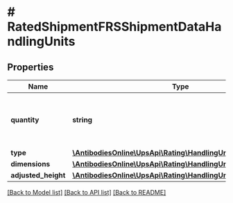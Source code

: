# # RatedShipmentFRSShipmentDataHandlingUnits

## Properties

Name | Type | Description | Notes
------------ | ------------- | ------------- | -------------
**quantity** | **string** | Handling Unit Quantity for Density based rating. |
**type** | [**\AntibodiesOnline\UpsApi\Rating\HandlingUnitsType**](HandlingUnitsType.md) |  |
**dimensions** | [**\AntibodiesOnline\UpsApi\Rating\HandlingUnitsDimensions**](HandlingUnitsDimensions.md) |  |
**adjusted_height** | [**\AntibodiesOnline\UpsApi\Rating\HandlingUnitsAdjustedHeight**](HandlingUnitsAdjustedHeight.md) |  | [optional]

[[Back to Model list]](../../README.md#models) [[Back to API list]](../../README.md#endpoints) [[Back to README]](../../README.md)
